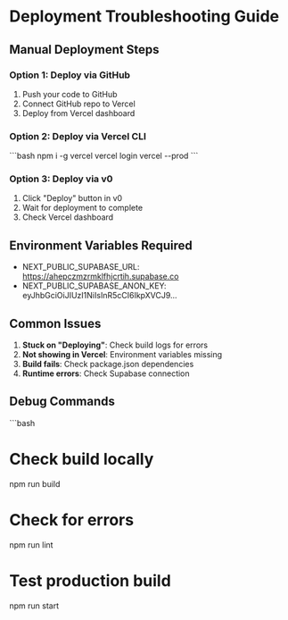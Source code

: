 # Deployment Troubleshooting Guide

## Manual Deployment Steps

### Option 1: Deploy via GitHub
1. Push your code to GitHub
2. Connect GitHub repo to Vercel
3. Deploy from Vercel dashboard

### Option 2: Deploy via Vercel CLI
\`\`\`bash
npm i -g vercel
vercel login
vercel --prod
\`\`\`

### Option 3: Deploy via v0
1. Click "Deploy" button in v0
2. Wait for deployment to complete
3. Check Vercel dashboard

## Environment Variables Required
- NEXT_PUBLIC_SUPABASE_URL: https://ahepczmzrmklfhjcrtih.supabase.co
- NEXT_PUBLIC_SUPABASE_ANON_KEY: eyJhbGciOiJIUzI1NiIsInR5cCI6IkpXVCJ9...

## Common Issues
1. **Stuck on "Deploying"**: Check build logs for errors
2. **Not showing in Vercel**: Environment variables missing
3. **Build fails**: Check package.json dependencies
4. **Runtime errors**: Check Supabase connection

## Debug Commands
\`\`\`bash
# Check build locally
npm run build

# Check for errors
npm run lint

# Test production build
npm run start
